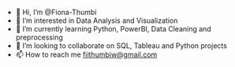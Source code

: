 - 👋 Hi, I’m @Fiona-Thumbi
- 👀 I’m interested in Data Analysis and Visualization
- 🌱 I’m currently learning Python, PowerBI, Data Cleaning and preprocessing
- 💞️ I’m looking to collaborate on SQL, Tableau and Python projects
- 📫 How to reach me fiithumbiw@gmail.com

<!---
Fiona-Thumbi/Fiona-Thumbi is a ✨ special ✨ repository because its `README.md` (this file) appears on your GitHub profile.
You can click the Preview link to take a look at your changes.
--->
